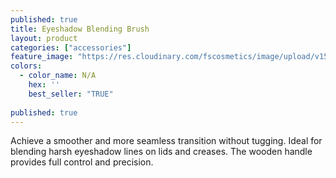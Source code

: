 ```yaml
---
published: true
title: Eyeshadow Blending Brush
layout: product
categories: ["accessories"]
feature_image: "https://res.cloudinary.com/fscosmetics/image/upload/v1599709165/es-blending_njw4zf.jpg"
colors:
  - color_name: N/A
    hex: ''
    best_seller: "TRUE"
    
published: true
---
```

Achieve a smoother and more seamless transition without tugging. Ideal for blending harsh eyeshadow lines on lids and creases. The wooden handle provides full control and precision.
